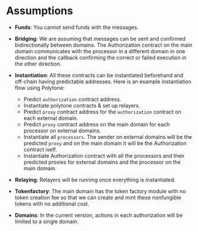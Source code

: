 # Assumptions

- **Funds**: You cannot send funds with the messages.

- **Bridging**: We are assuming that messages can be sent and confirmed bidirectionally between domains. The Authorization contract on the main domain communicates with the processor in a different domain in one direction and the callback confirming the correct or failed execution in the other direction.

- **Instantiation**: All these contracts can be instantiated beforehand and off-chain having predictable addresses. Here is an example instantiation flow using Polytone:
  - Predict `authorization` contract address.
  - Instantiate polytone contracts & set up relayers.
  - Predict `proxy` contract address for the `authorization` contract on each external domain.
  - Predict `proxy` contract address on the main domain for each processor on external domains.
  - Instantiate all `processors`. The sender on external domains will be the predicted `proxy` and on the main domain it will be the Authorization contract iself.
  - Instantiate Authorization contract with all the processors and their predicted proxies for external domains and the processor on the main domain.

- **Relaying**: Relayers will be running once everything is instantiated.

- **Tokenfactory**: The main domain has the token factory module with no token creation fee so that we can create and mint these nonfungible tokens with no additional cost.

- **Domains**: In the current version, actions in each authorization will be limited to a single domain.
